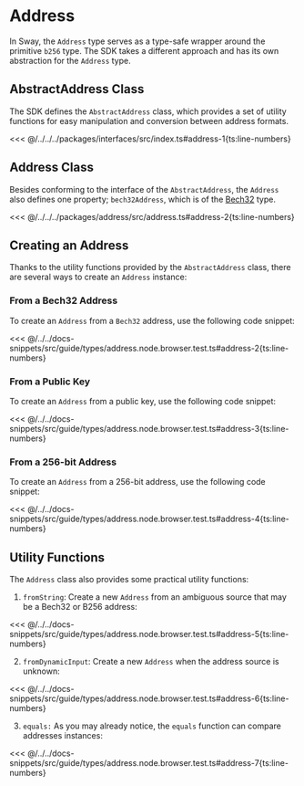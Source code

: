 # Address

In Sway, the `Address` type serves as a type-safe wrapper around the primitive `b256` type. The SDK takes a different approach and has its own abstraction for the `Address` type.

## AbstractAddress Class

The SDK defines the `AbstractAddress` class, which provides a set of utility functions for easy manipulation and conversion between address formats.

<<< @/../../../packages/interfaces/src/index.ts#address-1{ts:line-numbers}

## Address Class

Besides conforming to the interface of the `AbstractAddress`, the `Address` also defines one property; `bech32Address`, which is of the [Bech32](./bech32.md) type.

<<< @/../../../packages/address/src/address.ts#address-2{ts:line-numbers}

## Creating an Address

Thanks to the utility functions provided by the `AbstractAddress` class, there are several ways to create an `Address` instance:

### From a Bech32 Address

To create an `Address` from a `Bech32` address, use the following code snippet:

<<< @/../../docs-snippets/src/guide/types/address.node.browser.test.ts#address-2{ts:line-numbers}

### From a Public Key

To create an `Address` from a public key, use the following code snippet:

<<< @/../../docs-snippets/src/guide/types/address.node.browser.test.ts#address-3{ts:line-numbers}

### From a 256-bit Address

To create an `Address` from a 256-bit address, use the following code snippet:

<<< @/../../docs-snippets/src/guide/types/address.node.browser.test.ts#address-4{ts:line-numbers}

## Utility Functions

The `Address` class also provides some practical utility functions:

1. `fromString`: Create a new `Address` from an ambiguous source that may be a Bech32 or B256 address:

<<< @/../../docs-snippets/src/guide/types/address.node.browser.test.ts#address-5{ts:line-numbers}

2. `fromDynamicInput`: Create a new `Address` when the address source is unknown:

<<< @/../../docs-snippets/src/guide/types/address.node.browser.test.ts#address-6{ts:line-numbers}

3. `equals:` As you may already notice, the `equals` function can compare addresses instances:

<<< @/../../docs-snippets/src/guide/types/address.node.browser.test.ts#address-7{ts:line-numbers}
